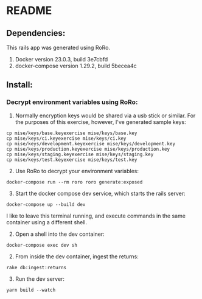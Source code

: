 # README

## Dependencies: 

This rails app was generated using RoRo.

1. Docker version 23.0.3, build 3e7cbfd
2. docker-compose version 1.29.2, build 5becea4c

## Install:

### Decrypt environment variables using RoRo:

1. Normally encryption keys would be shared via a usb stick or similar. For the purposes of this exercise, however, I've generated sample keys:

``` 
cp mise/keys/base.keyexercise mise/keys/base.key
cp mise/keys/ci.keyexercise mise/keys/ci.key
cp mise/keys/development.keyexercise mise/keys/development.key
cp mise/keys/production.keyexercise mise/keys/production.key
cp mise/keys/staging.keyexercise mise/keys/staging.key
cp mise/keys/test.keyexercise mise/keys/test.key
```

2. Use RoRo to decrypt your environment variables:

```
docker-compose run --rm roro roro generate:exposed
```

3. Start the docker compose dev service, which starts the rails server:

```
docker-compose up --build dev
```
I like to leave this terminal running, and execute commands in the same container using a different shell.

2. Open a shell into the dev container: 

``` 
docker-compose exec dev sh
```

2. From inside the dev container, ingest the returns:
``` 
rake db:ingest:returns
```

3. Run the dev server:
```
yarn build --watch 
```